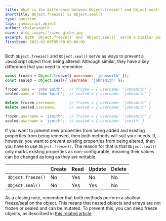 ```yaml
---
title: What is the difference between Object.freeze() and Object.seal() in JavaScript?
shortTitle: Object.freeze() vs Object.seal()
type: question
tags: javascript,object
author: chalarangelo
cover: blog_images/frozen-globe.jpg
excerpt: Both `Object.freeze()` and `Object.seal()` serve a similar purpose, but there's one key difference you need to remember.
firstSeen: 2022-02-06T05:00:00-04:00
---
```


Both `Object.freeze()` and `Object.seal()` serve as ways to prevent a JavaScript object from being altered. Although similar, they have a key difference that you need to remember.

```js
const frozen = Object.freeze({ username: 'johnsmith' });
const sealed = Object.seal({ username: 'johnsmith' });

frozen.name = 'John Smith';  // frozen = { username: 'johnsmith' }
sealed.name = 'John Smith';  // sealed = { username: 'johnsmith' }

delete frozen.username;      // frozen = { username: 'johnsmith' }
delete sealed.username;      // sealed = { username: 'johnsmith' }

frozen.username = 'jsmith';  // frozen = { username: 'johnsmith' }
sealed.username = 'jsmith';  // sealed = { username: 'jsmith' }
```

If you want to prevent new properties from being added and existing properties from being removed, then both methods will suit your needs. If, however, you want to prevent existing properties from being altered, then you have to use `Object.freeze()`. The reason for that is that `Object.seal()` only marks existing properties as non-configurable, meaning their values can be changed as long as they are writable.

|  | Create | Read | Update | Delete |
| --- | --- | --- | --- | --- |
| `Object.freeze()` | No | Yes | No | No |
| `Object.seal()` | No | Yes | Yes | No |

As a closing note, remember that both methods perform a shallow freeze/seal on the object. This means that nested objects and arrays are not frozen or sealed and can be mutated. To prevent this, you can deep freeze objects, as described in [this related article](/articles/s/javascript-deep-freeze-object).
